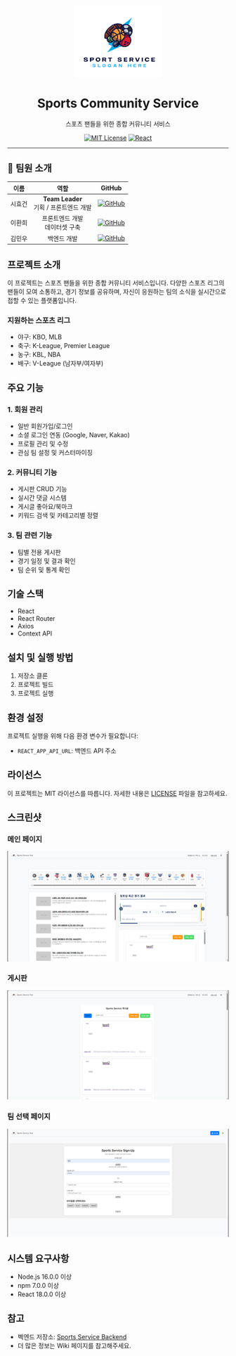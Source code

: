 <div align="center">
  <img src="./docs/logo.png" alt="Sports Community Logo" width="200">
  
  # Sports Community Service
  스포츠 팬들을 위한 종합 커뮤니티 서비스
  
  [![MIT License](https://img.shields.io/badge/License-MIT-green.svg)](https://choosealicense.com/licenses/mit/)
  [![React](https://img.shields.io/badge/React-18.0.0-blue.svg)](https://reactjs.org/)
</div>

---

## 👥 팀원 소개

| 이름 | 역할 | GitHub |
|:---:|:---:|:---:|
| 시효건 | **Team Leader**<br>기획 / 프론트엔드 개발 | [![GitHub](https://img.shields.io/badge/GitHub-si--cpu-181717?style=flat&logo=github)](https://github.com/si-cpu) |
| 이환희 | 프론트엔드 개발<br>데이터셋 구축 | [![GitHub](https://img.shields.io/badge/GitHub-leehah0908-181717?style=flat&logo=github)](https://github.com/leehah0908) |
| 김민우 | 백엔드 개발 | [![GitHub](https://img.shields.io/badge/GitHub-minus43-181717?style=flat&logo=github)](https://github.com/minus43) |


## 프로젝트 소개
이 프로젝트는 스포츠 팬들을 위한 종합 커뮤니티 서비스입니다. 
다양한 스포츠 리그의 팬들이 모여 소통하고, 경기 정보를 공유하며, 
자신이 응원하는 팀의 소식을 실시간으로 접할 수 있는 플랫폼입니다.

### 지원하는 스포츠 리그
- 야구: KBO, MLB
- 축구: K-League, Premier League
- 농구: KBL, NBA
- 배구: V-League (남자부/여자부)

## 주요 기능
### 1. 회원 관리
- 일반 회원가입/로그인
- 소셜 로그인 연동 (Google, Naver, Kakao)
- 프로필 관리 및 수정
- 관심 팀 설정 및 커스터마이징

### 2. 커뮤니티 기능
- 게시판 CRUD 기능
- 실시간 댓글 시스템
- 게시글 좋아요/북마크
- 키워드 검색 및 카테고리별 정렬

### 3. 팀 관련 기능
- 팀별 전용 게시판
- 경기 일정 및 결과 확인
- 팀 순위 및 통계 확인

## 기술 스택
- React
- React Router
- Axios
- Context API


## 설치 및 실행 방법
1. 저장소 클론
2. 프로젝트 빌드
3. 프로젝트 실행

## 환경 설정
프로젝트 실행을 위해 다음 환경 변수가 필요합니다:
- `REACT_APP_API_URL`: 백엔드 API 주소


## 라이선스
이 프로젝트는 MIT 라이선스를 따릅니다. 자세한 내용은 [LICENSE](LICENSE) 파일을 참고하세요.


## 스크린샷
### 메인 페이지
![메인 페이지 스크린샷](./docs/main.png)

### 게시판
![게시판 스크린샷](./docs/board.png)

### 팀 선택 페이지
![팀 선택 페이지 스크린샷](./docs/team.png)


## 시스템 요구사항
- Node.js 16.0.0 이상
- npm 7.0.0 이상
- React 18.0.0 이상

## 참고
- 벡엔드 저장소: [Sports Service Backend](https://github.com/si-cpu/Sports_Service_backend)
- 더 많은 정보는 Wiki 페이지를 참고해주세요.

